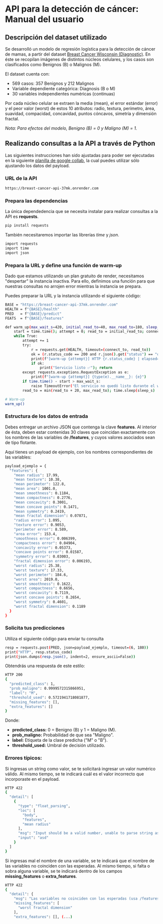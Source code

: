 # API para la detección de cáncer: Manual del usuario

## Descripción del dataset utilizado

Se desarrolló un modelo de regresión logística para la detección de cáncer de mamas, a partir del dataset [Breast Cancer Wisconsin (Diagnostic)](https://archive.ics.uci.edu/dataset/17/breast+cancer+wisconsin+diagnostic). En éste se recopilan imágenes de distintos núcleos celulares, y los casos son clasificados como Benignos (B) o Malignos (M). 

El dataset cuenta con:
- 569 casos: 357 Benignos y 212 Malignos 
- Variable dependiente categórica: Diagnosis (B o M) 
- 30 variables independientes numéricas (continuas)

Por cada núcleo celular se extraen la media (mean), el error estándar (error) y el peor valor (worst) de estos 10 atributos: radio, textura, perímetro, área, suavidad, compacidad, concavidad, puntos cóncavos, simetría y dimensión fractal.

*Nota: Para efectos del modelo, Benigno (B) = 0 y Maligno (M) = 1.*

## Realizando consultas a la API a través de Python

Las siguientes instrucciones han sido ajustadas para poder ser ejecutadas en la siguiente [planilla de google collab](https://colab.research.google.com/drive/1gNcbb-4dmE9XKaFZqeL5Ff4rmWcoZyaW?usp=sharing), la cual puedes utilizar sólo ajustando los datos del payload. 

### URL de la API

```bash
https://breast-cancer-api-37mk.onrender.com
```

### Prepara las dependencias

La única dependedencia que se necesita instalar para realizar consultas a la API es **requests**. 

```bash
pip install requests
```

También necesitaremos importar las librerías *time* y *json*.

```bash
import requests
import time
import json
```

### Prepara la URL y define una función de warm-up

Dado que estamos utilizando un plan gratuito de render, necesitamos "despertar" la instancia inactiva. Para ello, definimos una función para que nuestras consultas no arrojen error mientras la instancia se prepara. 

Puedes preparar la URL y la instancia utilizando el siguiente código: 

```bash
BASE = "https://breast-cancer-api-37mk.onrender.com"
HEALTH = f"{BASE}/health"
PRED   = f"{BASE}/predict"
FEATS  = f"{BASE}/features"

def warm_up(max_wait_s=420, initial_read_to=40, max_read_to=180, sleep_s=2):
    start = time.time(); attempt = 0; read_to = initial_read_to; connect_to = 6
    while True:
        attempt += 1
        try:
            r = requests.get(HEALTH, timeout=(connect_to, read_to))
            ok = (r.status_code == 200 and r.json().get("status") == "ok")
            print(f"[warm-up {attempt}] HTTP {r.status_code} | elapsed={r.elapsed.total_seconds():.1f}s | ok={ok}")
            if ok:
                print("Servicio listo ✅"); return
        except requests.exceptions.RequestException as e:
            print(f"[warm-up {attempt}] {type(e).__name__}: {e}")
        if time.time() - start > max_wait_s:
            raise TimeoutError("El servicio no quedó listo durante el warm-up.")
        read_to = min(read_to + 20, max_read_to); time.sleep(sleep_s)

# Warm-up
warm_up()
```

### Estructura de los datos de entrada

Debes entregar un archivo JSON que contenga la clave **features**. Al interior de ésta, deben estar contenidas 30 claves que coincidan exactamente con los nombres de las variables de **/features**, y cuyos valores asociados sean de tipo flotante.

Aquí tienes un payload de ejemplo, con los nombres correspondientes de las variables: 

```bash
payload_ejemplo = {
  "features": {
    "mean radius": 17.99,
    "mean texture": 10.38,
    "mean perimeter": 122.8,
    "mean area": 1001.0,
    "mean smoothness": 0.1184,
    "mean compactness": 0.2776,
    "mean concavity": 0.3001,
    "mean concave points": 0.1471,
    "mean symmetry": 0.2419,
    "mean fractal dimension": 0.07871,
    "radius error": 1.095,
    "texture error": 0.9053,
    "perimeter error": 8.589,
    "area error": 153.4,
    "smoothness error": 0.006399,
    "compactness error": 0.04904,
    "concavity error": 0.05373,
    "concave points error": 0.01587,
    "symmetry error": 0.03003,
    "fractal dimension error": 0.006193,
    "worst radius": 25.38,
    "worst texture": 17.33,
    "worst perimeter": 184.6,
    "worst area": 2019.0,
    "worst smoothness": 0.1622,
    "worst compactness": 0.6656,
    "worst concavity": 0.7119,
    "worst concave points": 0.2654,
    "worst symmetry": 0.4601,
    "worst fractal dimension": 0.1189
  }
}
```

### Solicita tus predicciones

Utiliza el siguiente código para enviar tu consulta

```bash
resp = requests.post(PRED, json=payload_ejemplo, timeout=(6, 180))
print("HTTP", resp.status_code)
print(json.dumps(resp.json(), indent=2, ensure_ascii=False))
```

Obtendrás una respuesta de este estilo: 

```bash
HTTP 200
{
  "predicted_class": 1,
  "prob_maligno": 0.9999572315866951,
  "label": "M",
  "threshold_used": 0.5721941718081877,
  "missing_features": [],
  "extra_features": []
}
```
Donde:
- **predicted_class:** 0 = Benigno (B) y 1 = Maligno (M).
- **prob_maligno:** Probabilidad de que sea "Maligno". 
- **label:** Etiqueta de la clase predicha ("M" o "B").
- **threshold_used:** Umbral de decisión utilizado.

### Errores típicos: 

Si ingresas un string como valor, se te solicitará ingresar un valor numérico válido. Al mismo tiempo, se te indicará cuál es el valor incorrecto que incorporaste en el payload. 

```bash
HTTP 422
{
  "detail": [
    {
      "type": "float_parsing",
      "loc": [
        "body",
        "features",
        "mean radius"
      ],
      "msg": "Input should be a valid number, unable to parse string as a number",
      "input": "asd"
    }
  ]
}
```

Si ingresas mal el nombre de una variable, se te indicará que el nombre de las variables no coinciden con las esperadas. Al mismo tiempo, si falta o sobra alguna variable, se te indicará dentro de los campos **missing_features** o **extra_features**.

```bash
HTTP 422
{
  "detail": {
    "msg": "Las variables no coinciden con las esperadas (usa /features).",
    "missing_features": [
      "worst fractal dimension"
    ],
    "extra_features": [], (...)
```
